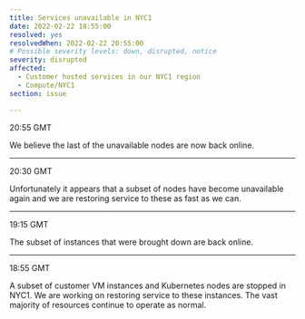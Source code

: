 ```yaml
---
title: Services unavailable in NYC1
date: 2022-02-22 18:55:00
resolved: yes
resolvedWhen: 2022-02-22 20:55:00
# Possible severity levels: down, disrupted, notice
severity: disrupted
affected:
  - Customer hosted services in our NYC1 region
  - Compute/NYC1
section: issue

---
```


20:55 GMT

We believe the last of the unavailable nodes are now back online.

---

20:30 GMT

Unfortunately it appears that a subset of nodes have become unavailable again and we are restoring service to these as fast as we can.

---

19:15 GMT

The subset of instances that were brought down are back online.

---

18:55 GMT

A subset of customer VM instances and Kubernetes nodes are stopped in NYC1. We are working on restoring service to these instances. The vast majority of resources continue to operate as normal.
